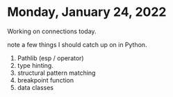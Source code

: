 # Monday, January 24, 2022

Working on connections today.

note a few things I should catch up on in Python.

1. Pathlib (esp / operator)
2. type hinting.
3. structural pattern matching
4. breakpoint function
5. data classes
